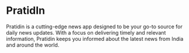 # PratidIn
Pratidin is a cutting-edge news app designed to be your go-to source for daily news updates. With a focus on delivering timely and relevant information, Pratidin keeps you informed about the latest news from India and around the world.

